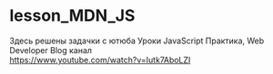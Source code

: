 # lesson_MDN_JS

Здесь решены задачки с ютюба Уроки JavaScript Практика, 
Web Developer Blog   канал  
https://www.youtube.com/watch?v=Iutk7AboLZI
